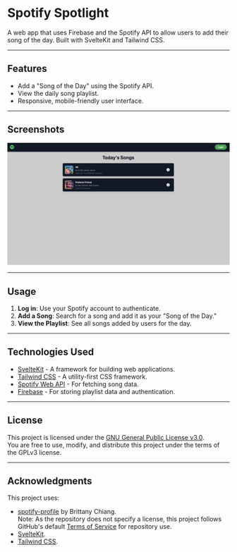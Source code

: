 # Spotify Spotlight

A web app that uses Firebase and the Spotify API to allow users to add their song of the day. Built with SvelteKit and Tailwind CSS.

---

## Features

- Add a "Song of the Day" using the Spotify API.
- View the daily song playlist.
- Responsive, mobile-friendly user interface.

---

## Screenshots

![Homepage Screenshot](./screenshots/homepage.png)

---

## Usage

1. **Log in**: Use your Spotify account to authenticate.
2. **Add a Song**: Search for a song and add it as your "Song of the Day."
3. **View the Playlist**: See all songs added by users for the day.

---

## Technologies Used

- [SvelteKit](https://svelte.dev/) - A framework for building web applications.
- [Tailwind CSS](https://tailwindcss.com/) - A utility-first CSS framework.
- [Spotify Web API](https://developer.spotify.com/documentation/web-api/) - For fetching song data.
- [Firebase](https://firebase.google.com/) - For storing playlist data and authentication.

---

## License

This project is licensed under the [GNU General Public License v3.0](https://www.gnu.org/licenses/gpl-3.0.html).  
You are free to use, modify, and distribute this project under the terms of the GPLv3 license.

---

## Acknowledgments

This project uses:

- [spotify-profile](https://github.com/bchiang7/spotify-profile) by Brittany Chiang.  
  Note: As the repository does not specify a license, this project follows GitHub's default [Terms of Service](https://docs.github.com/en/site-policy/github-terms/github-terms-of-service) for repository use.
- [SvelteKit](https://svelte.dev/).
- [Tailwind CSS](https://tailwindcss.com/).
